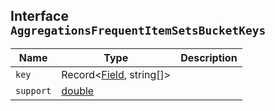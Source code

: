 ## Interface `AggregationsFrequentItemSetsBucketKeys`

| Name | Type | Description |
| - | - | - |
| `key` | Record<[Field](./Field.md), string[]> | &nbsp; |
| `support` | [double](./double.md) | &nbsp; |
